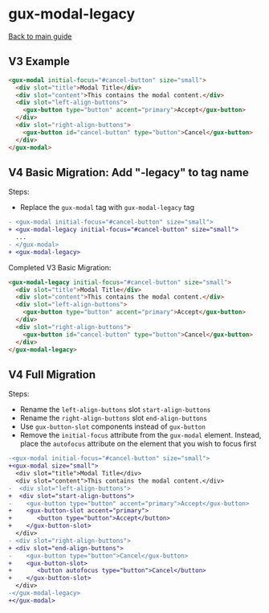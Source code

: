 # gux-modal-legacy

[Back to main guide](./readme.md)

## V3 Example

```html
<gux-modal initial-focus="#cancel-button" size="small">
  <div slot="title">Modal Title</div>
  <div slot="content">This contains the modal content.</div>
  <div slot="left-align-buttons">
    <gux-button type="button" accent="primary">Accept</gux-button>
  </div>
  <div slot="right-align-buttons">
    <gux-button id="cancel-button" type="button">Cancel</gux-button>
  </div>
</gux-modal>
```

## V4 Basic Migration: Add "-legacy" to tag name

Steps:

- Replace the `gux-modal` tag with `gux-modal-legacy` tag

```diff
- <gux-modal initial-focus="#cancel-button" size="small">
+ <gux-modal-legacy initial-focus="#cancel-button" size="small">
  ...
- </gux-modal>
+ <gux-modal-legacy>
```

Completed V3 Basic Migration:

```html
<gux-modal-legacy initial-focus="#cancel-button" size="small">
  <div slot="title">Modal Title</div>
  <div slot="content">This contains the modal content.</div>
  <div slot="left-align-buttons">
    <gux-button type="button" accent="primary">Accept</gux-button>
  </div>
  <div slot="right-align-buttons">
    <gux-button id="cancel-button" type="button">Cancel</gux-button>
  </div>
</gux-modal-legacy>
```

## V4 Full Migration

Steps:

- Rename the `left-align-buttons` slot `start-align-buttons`
- Rename the `right-align-buttons` slot `end-align-buttons`
- Use `gux-button-slot` components instead of `gux-button`
- Remove the `initial-focus` attribute from the `gux-modal` element. Instead, place the `autofocus` attribute on the element that you wish to focus first

```diff
-<gux-modal initial-focus="#cancel-button" size="small">
+<gux-modal size="small">
  <div slot="title">Modal Title</div>
  <div slot="content">This contains the modal content.</div>
-  <div slot="left-align-buttons">
+  <div slot="start-align-buttons">
-    <gux-button type="button" accent="primary">Accept</gux-button>
+    <gux-button-slot accent="primary">
+       <button type="button">Accept</button>
+    </gux-button-slot>
  </div>
- <div slot="right-align-buttons">
+ <div slot="end-align-buttons">
-    <gux-button type="button">Cancel</gux-button>
+    <gux-button-slot>
+       <button autofocus type="button">Cancel</button>
+    </gux-button-slot>
  </div>
-</gux-modal-legacy>
+</gux-modal>
```
